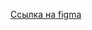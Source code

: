[Ссылка на figma](https://www.figma.com/file/6FMWkB94wE7KTkcCgUXtnC/Дипломный-проект?type=design&node-id=1-8966&mode=design&t=lfzpY6QEM1Z9N43o-0)
